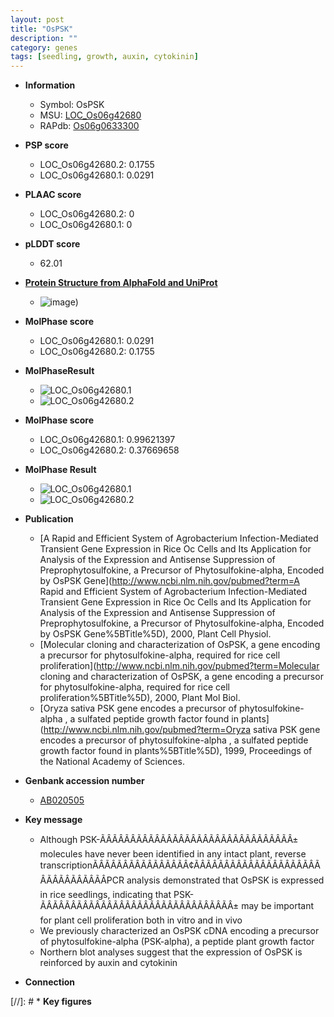 ```yaml
---
layout: post
title: "OsPSK"
description: ""
category: genes
tags: [seedling, growth, auxin, cytokinin]
---
```


* **Information**  
    + Symbol: OsPSK  
    + MSU: [LOC_Os06g42680](http://rice.plantbiology.msu.edu/cgi-bin/ORF_infopage.cgi?orf=LOC_Os06g42680)  
    + RAPdb: [Os06g0633300](http://rapdb.dna.affrc.go.jp/viewer/gbrowse_details/irgsp1?name=Os06g0633300)  

* **PSP score**  
    + LOC_Os06g42680.2: 0.1755 
    + LOC_Os06g42680.1: 0.0291 

* **PLAAC score**  
    + LOC_Os06g42680.2: 0 
    + LOC_Os06g42680.1: 0 

* **pLDDT score**
    + 62.01

* **[Protein Structure from AlphaFold and UniProt](https://www.uniprot.org/uniprotkb/Q0DAS9/entry#structure)**
    + ![image](https://ricepsp.github.io/images/Q0/AF-Q0DAS9-F1.png))

* **MolPhase score**
    + LOC_Os06g42680.1: 0.0291
    + LOC_Os06g42680.2: 0.1755

* **MolPhaseResult**
    + ![LOC_Os06g42680.1](https://ricepsp.github.io/pictures/LOC_Os06g/LOC_Os06g42680.1.png)
    + ![LOC_Os06g42680.2](https://ricepsp.github.io/pictures/LOC_Os06g/LOC_Os06g42680.2.png)

* **MolPhase score**
    + LOC_Os06g42680.1: 0.99621397
    + LOC_Os06g42680.2: 0.37669658

* **MolPhase Result**
    + ![LOC_Os06g42680.1](https://304243504.github.io/Pictures/LOC_Os06g/LOC_Os06g42680.1.png)
    + ![LOC_Os06g42680.2](https://304243504.github.io/Pictures/LOC_Os06g/LOC_Os06g42680.2.png)

* **Publication**  
    + [A Rapid and Efficient System of Agrobacterium Infection-Mediated Transient Gene Expression in Rice Oc Cells and Its Application for Analysis of the Expression and Antisense Suppression of Preprophytosulfokine, a Precursor of Phytosulfokine-alpha, Encoded by OsPSK Gene](http://www.ncbi.nlm.nih.gov/pubmed?term=A Rapid and Efficient System of Agrobacterium Infection-Mediated Transient Gene Expression in Rice Oc Cells and Its Application for Analysis of the Expression and Antisense Suppression of Preprophytosulfokine, a Precursor of Phytosulfokine-alpha, Encoded by OsPSK Gene%5BTitle%5D), 2000, Plant Cell Physiol.
    + [Molecular cloning and characterization of OsPSK, a gene encoding a precursor for phytosulfokine-alpha, required for rice cell proliferation](http://www.ncbi.nlm.nih.gov/pubmed?term=Molecular cloning and characterization of OsPSK, a gene encoding a precursor for phytosulfokine-alpha, required for rice cell proliferation%5BTitle%5D), 2000, Plant Mol Biol.
    + [Oryza sativa PSK gene encodes a precursor of phytosulfokine-alpha , a sulfated peptide growth factor found in plants](http://www.ncbi.nlm.nih.gov/pubmed?term=Oryza sativa PSK gene encodes a precursor of phytosulfokine-alpha , a sulfated peptide growth factor found in plants%5BTitle%5D), 1999, Proceedings of the National Academy of Sciences.

* **Genbank accession number**  
    + [AB020505](http://www.ncbi.nlm.nih.gov/nuccore/AB020505)

* **Key message**  
    + Although PSK-ÃÂÃÂÃÂÃÂÃÂÃÂÃÂÃÂÃÂÃÂÃÂÃÂÃÂÃÂÃÂÃÂ± molecules have never been identified in any intact plant, reverse transcriptionÃÂÃÂÃÂÃÂÃÂÃÂÃÂÃÂ¢ÃÂÃÂÃÂÃÂÃÂÃÂÃÂÃÂÃÂÃÂÃÂÃÂÃÂÃÂÃÂÃÂPCR analysis demonstrated that OsPSK is expressed in rice seedlings, indicating that PSK-ÃÂÃÂÃÂÃÂÃÂÃÂÃÂÃÂÃÂÃÂÃÂÃÂÃÂÃÂÃÂÃÂ± may be important for plant cell proliferation both in vitro and in vivo
    + We previously characterized an OsPSK cDNA encoding a precursor of phytosulfokine-alpha (PSK-alpha), a peptide plant growth factor
    + Northern blot analyses suggest that the expression of OsPSK is reinforced by auxin and cytokinin

* **Connection**  

[//]: # * **Key figures**  


